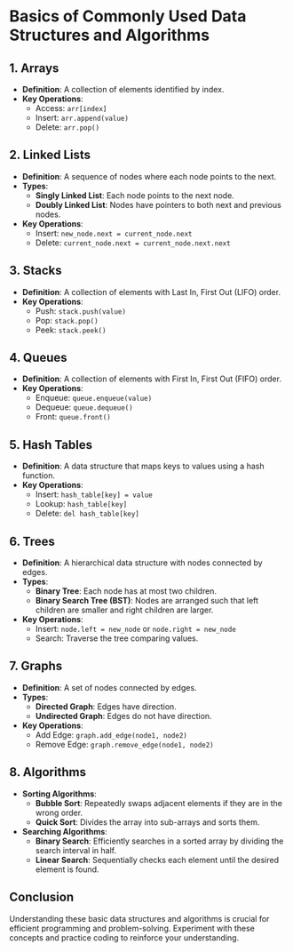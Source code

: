 # Basics of Commonly Used Data Structures and Algorithms

## 1. Arrays
- **Definition**: A collection of elements identified by index.
- **Key Operations**:
  - Access: `arr[index]`
  - Insert: `arr.append(value)`
  - Delete: `arr.pop()`

## 2. Linked Lists
- **Definition**: A sequence of nodes where each node points to the next.
- **Types**:
  - **Singly Linked List**: Each node points to the next node.
  - **Doubly Linked List**: Nodes have pointers to both next and previous nodes.
- **Key Operations**:
  - Insert: `new_node.next = current_node.next`
  - Delete: `current_node.next = current_node.next.next`

## 3. Stacks
- **Definition**: A collection of elements with Last In, First Out (LIFO) order.
- **Key Operations**:
  - Push: `stack.push(value)`
  - Pop: `stack.pop()`
  - Peek: `stack.peek()`

## 4. Queues
- **Definition**: A collection of elements with First In, First Out (FIFO) order.
- **Key Operations**:
  - Enqueue: `queue.enqueue(value)`
  - Dequeue: `queue.dequeue()`
  - Front: `queue.front()`

## 5. Hash Tables
- **Definition**: A data structure that maps keys to values using a hash function.
- **Key Operations**:
  - Insert: `hash_table[key] = value`
  - Lookup: `hash_table[key]`
  - Delete: `del hash_table[key]`

## 6. Trees
- **Definition**: A hierarchical data structure with nodes connected by edges.
- **Types**:
  - **Binary Tree**: Each node has at most two children.
  - **Binary Search Tree (BST)**: Nodes are arranged such that left children are smaller and right children are larger.
- **Key Operations**:
  - Insert: `node.left = new_node` or `node.right = new_node`
  - Search: Traverse the tree comparing values.

## 7. Graphs
- **Definition**: A set of nodes connected by edges.
- **Types**:
  - **Directed Graph**: Edges have direction.
  - **Undirected Graph**: Edges do not have direction.
- **Key Operations**:
  - Add Edge: `graph.add_edge(node1, node2)`
  - Remove Edge: `graph.remove_edge(node1, node2)`

## 8. Algorithms
- **Sorting Algorithms**:
  - **Bubble Sort**: Repeatedly swaps adjacent elements if they are in the wrong order.
  - **Quick Sort**: Divides the array into sub-arrays and sorts them.
- **Searching Algorithms**:
  - **Binary Search**: Efficiently searches in a sorted array by dividing the search interval in half.
  - **Linear Search**: Sequentially checks each element until the desired element is found.

## Conclusion
Understanding these basic data structures and algorithms is crucial for efficient programming and problem-solving. Experiment with these concepts and practice coding to reinforce your understanding.

